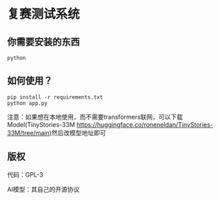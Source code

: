 # 复赛测试系统

## 你需要安装的东西

```python```

## 如何使用？

```shell
pip install -r requirements.txt
python app.py
```

注意：如果想在本地使用，而不需要transformers联网，可以下载Model(TinyStories-33M <https://huggingface.co/roneneldan/TinyStories-33M/tree/main>)然后改模型地址即可

## 版权

代码：GPL-3

AI模型：其自己的开源协议